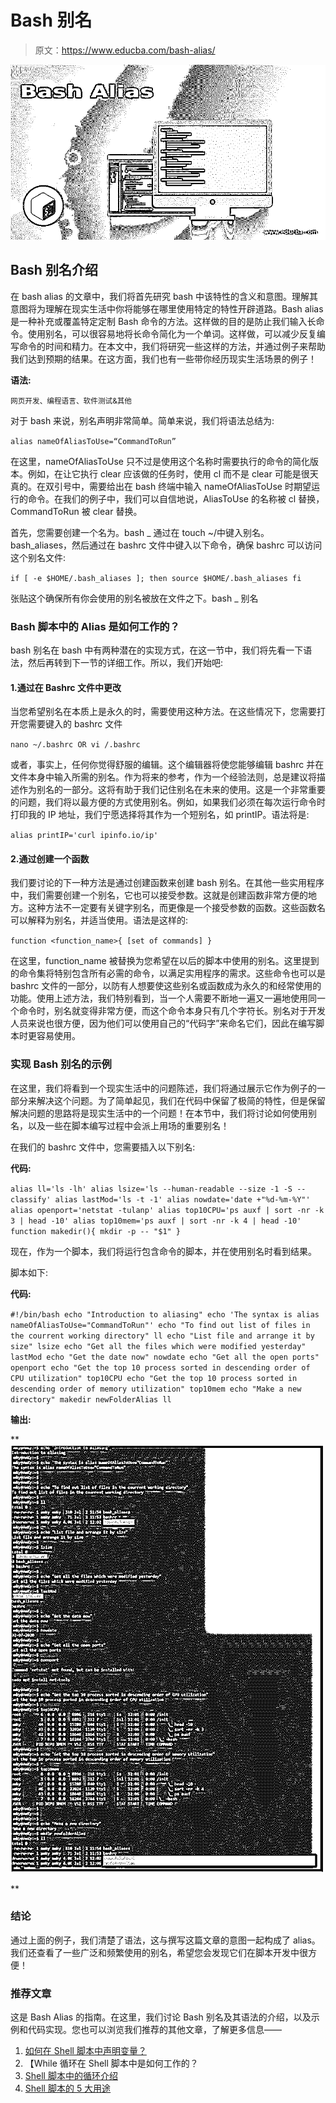 # Bash 别名

> 原文：<https://www.educba.com/bash-alias/>

![Bash Alias](img/61a40e387b0072a57fec09176027890c.png)



## Bash 别名介绍

在 bash alias 的文章中，我们将首先研究 bash 中该特性的含义和意图。理解其意图将为理解在现实生活中你将能够在哪里使用特定的特性开辟道路。Bash alias 是一种补充或覆盖特定定制 Bash 命令的方法。这样做的目的是防止我们输入长命令。使用别名，可以很容易地将长命令简化为一个单词。这样做，可以减少反复编写命令的时间和精力。在本文中，我们将研究一些这样的方法，并通过例子来帮助我们达到预期的结果。在这方面，我们也有一些带你经历现实生活场景的例子！

**语法:**

<small>网页开发、编程语言、软件测试&其他</small>

对于 bash 来说，别名声明非常简单。简单来说，我们将语法总结为:

`alias nameOfAliasToUse=“CommandToRun”`

在这里，nameOfAliasToUse 只不过是使用这个名称时需要执行的命令的简化版本。例如，在让它执行 clear 应该做的任务时，使用 cl 而不是 clear 可能是很天真的。在双引号中，需要给出在 bash 终端中输入 nameOfAliasToUse 时期望运行的命令。在我们的例子中，我们可以自信地说，AliasToUse 的名称被 cl 替换，CommandToRun 被 clear 替换。

首先，您需要创建一个名为。bash _ 通过在 touch ~/中键入别名。bash_aliases，然后通过在 bashrc 文件中键入以下命令，确保 bashrc 可以访问这个别名文件:

`if [ -e $HOME/.bash_aliases ]; then
source $HOME/.bash_aliases
fi`

张贴这个确保所有你会使用的别名被放在文件之下。bash _ 别名

### Bash 脚本中的 Alias 是如何工作的？

bash 别名在 bash 中有两种潜在的实现方式，在这一节中，我们将先看一下语法，然后再转到下一节的详细工作。所以，我们开始吧:

#### 1.通过在 Bashrc 文件中更改

当您希望别名在本质上是永久的时，需要使用这种方法。在这些情况下，您需要打开您需要键入的 bashrc 文件

`nano ~/.bashrc OR vi /.bashrc`

或者，事实上，任何你觉得舒服的编辑。这个编辑器将使您能够编辑 bashrc 并在文件本身中输入所需的别名。作为将来的参考，作为一个经验法则，总是建议将描述作为别名的一部分。这将有助于我们记住别名在未来的使用。这是一个非常重要的问题，我们将以最方便的方式使用别名。例如，如果我们必须在每次运行命令时打印我的 IP 地址，我们宁愿选择将其作为一个短别名，如 printIP。语法将是:

`alias printIP='curl ipinfo.io/ip'`

#### 2.通过创建一个函数

我们要讨论的下一种方法是通过创建函数来创建 bash 别名。在其他一些实用程序中，我们需要创建一个别名，它也可以接受参数。这就是创建函数非常方便的地方。这种方法不一定要有关键字别名，而更像是一个接受参数的函数。这些函数名可以解释为别名，并适当使用。语法是这样的:

`function <function_name>{
[set of commands] }`

在这里，function_name 被替换为您希望在以后的脚本中使用的别名。这里提到的命令集将特别包含所有必需的命令，以满足实用程序的需求。这些命令也可以是 bashrc 文件的一部分，以防有人想要使这些别名或函数成为永久的和经常使用的功能。使用上述方法，我们特别看到，当一个人需要不断地一遍又一遍地使用同一个命令时，别名就变得非常方便，而这个命令本身只有几个字符长。别名对于开发人员来说也很方便，因为他们可以使用自己的“代码字”来命名它们，因此在编写脚本时更容易使用。

### 实现 Bash 别名的示例

在这里，我们将看到一个现实生活中的问题陈述，我们将通过展示它作为例子的一部分来解决这个问题。为了简单起见，我们在代码中保留了极简的特性，但是保留解决问题的思路将是现实生活中的一个问题！在本节中，我们将讨论如何使用别名，以及一些在脚本编写过程中会派上用场的重要别名！

在我们的 bashrc 文件中，您需要插入以下别名:

**代码:**

`alias ll='ls -lh'
alias lsize='ls --human-readable --size -1 -S --classify'
alias lastMod='ls -t -1'
alias nowdate='date +"%d-%m-%Y"'
alias openport='netstat -tulanp'
alias top10CPU='ps auxf | sort -nr -k 3 | head -10'
alias top10mem='ps auxf | sort -nr -k 4 | head -10'
function makedir(){
mkdir -p -- "$1"
}`

现在，作为一个脚本，我们将运行包含命令的脚本，并在使用别名时看到结果。

脚本如下:

**代码:**

`#!/bin/bash
echo "Introduction to aliasing"
echo 'The syntax is alias nameOfAliasToUse="CommandToRun"'
echo "To find out list of files in the courrent working directory"
ll
echo "List file and arrange it by size"
lsize
echo "Get all the files which were modified yesterday"
lastMod
echo "Get the date now"
nowdate
echo "Get all the open ports"
openport
echo "Get the top 10 process sorted in descending order of CPU utilization"
top10CPU
echo "Get the top 10 process sorted in descending order of memory utilization"
top10mem
echo "Make a new directory"
makedir newFolderAlias
ll`

**输出:**

**![Bash Alias Example](img/a3339d565bda08a68033104559d6cc3d.png)

** 

### 结论

通过上面的例子，我们清楚了语法，这与撰写这篇文章的意图一起构成了 alias。我们还查看了一些广泛和频繁使用的别名，希望您会发现它们在脚本开发中很方便！

### 推荐文章

这是 Bash Alias 的指南。在这里，我们讨论 Bash 别名及其语法的介绍，以及示例和代码实现。您也可以浏览我们推荐的其他文章，了解更多信息——

1.  [如何在 Shell 脚本中声明变量？](https://www.educba.com/variables-in-shell-scripting/)
2.  【While 循环在 Shell 脚本中是如何工作的？
3.  [Shell 脚本中的循环介绍](https://www.educba.com/loops-in-shell-scripting/)
4.  [Shell 脚本的 5 大用途](https://www.educba.com/uses-of-shell-scripting/)





